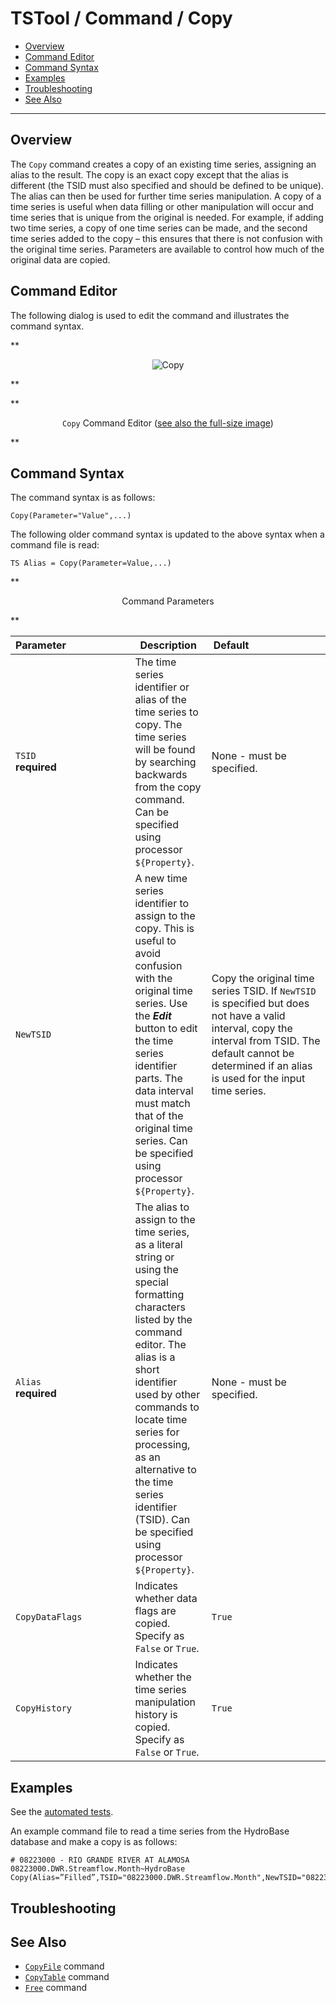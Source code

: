 # TSTool / Command / Copy #

* [Overview](#overview)
* [Command Editor](#command-editor)
* [Command Syntax](#command-syntax)
* [Examples](#examples)
* [Troubleshooting](#troubleshooting)
* [See Also](#see-also)

-------------------------

## Overview ##

The `Copy` command creates a copy of an existing time series, assigning an alias to the result.
The copy is an exact copy except that the alias is different
(the TSID must also specified and should be defined to be unique).
The alias can then be used for further time series manipulation.
A copy of a time series is useful when data filling or other manipulation
will occur and time series that is unique from the original is needed.
For example, if adding two time series, a copy of one time series can be made,
and the second time series added to the copy – this ensures that there is not confusion with the original time series.
Parameters are available to control how much of the original data are copied.
  
## Command Editor ##

The following dialog is used to edit the command and illustrates the command syntax.

**<p style="text-align: center;">
![Copy](Copy.png)
</p>**

**<p style="text-align: center;">
`Copy` Command Editor (<a href="../Copy.png">see also the full-size image</a>)
</p>**

## Command Syntax ##

The command syntax is as follows:

```text
Copy(Parameter="Value",...)
```
The following older command syntax is updated to the above syntax when a command file is read:

```text
TS Alias = Copy(Parameter=Value,...)
```

**<p style="text-align: center;">
Command Parameters
</p>**

|**Parameter**&nbsp;&nbsp;&nbsp;&nbsp;&nbsp;&nbsp;&nbsp;&nbsp;&nbsp;&nbsp;&nbsp;&nbsp;&nbsp;&nbsp;&nbsp;&nbsp;&nbsp;&nbsp;&nbsp;&nbsp;&nbsp;&nbsp;| **Description** | **Default**&nbsp;&nbsp;&nbsp;&nbsp;&nbsp;&nbsp;&nbsp;&nbsp;&nbsp;&nbsp;&nbsp;&nbsp;&nbsp;&nbsp;&nbsp;&nbsp;&nbsp;&nbsp;&nbsp;&nbsp;&nbsp;&nbsp;&nbsp;&nbsp;&nbsp;&nbsp; |
| --------------|-----------------|----------------- |
| `TSID`<br>**required**|The time series identifier or alias of the time series to copy.  The time series will be found by searching backwards from the copy command.  Can be specified using processor `${Property}`.| None - must be specified.|
| `NewTSID`|A new time series identifier to assign to the copy.  This is useful to avoid confusion with the original time series.  Use the ***Edit*** button to edit the time series identifier parts.  The data interval must match that of the original time series.  Can be specified using processor `${Property}`.| Copy the original time series TSID.  If `NewTSID` is specified but does not have a valid interval, copy the interval from TSID.  The default cannot be determined if an alias is used for the input time series.|
| `Alias`<br>**required**|The alias to assign to the time series, as a literal string or using the special formatting characters listed by the command editor.  The alias is a short identifier used by other commands to locate time series for processing, as an alternative to the time series identifier (TSID).  Can be specified using processor `${Property}`. | None - must be specified. |
| `CopyDataFlags`|Indicates whether data flags are copied.  Specify as `False` or `True`.|`True`|
| `CopyHistory`| Indicates whether the time series manipulation history is copied.  Specify as `False` or `True`.| `True`|

## Examples ##

See the [automated tests](https://github.com/OpenCDSS/cdss-app-tstool-test/tree/master/test/commands/Copy).

An example command file to read a time series from the HydroBase database and make a copy is as follows:

```text
# 08223000 - RIO GRANDE RIVER AT ALAMOSA
08223000.DWR.Streamflow.Month~HydroBase
Copy(Alias=”Filled”,TSID="08223000.DWR.Streamflow.Month",NewTSID="08223000.DWR.Streamflow.Month.Filled")
```

## Troubleshooting ##

## See Also ##

* [`CopyFile`](../CopyFile/CopyFile.md) command
* [`CopyTable`](../CopyTable/CopyTable.md) command
* [`Free`](../Free/Free.md) command
